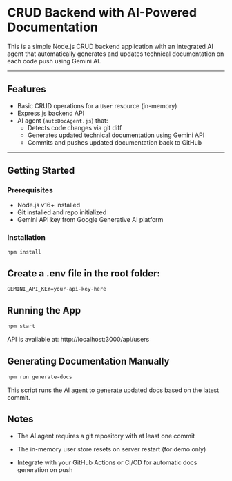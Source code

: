 # CRUD Backend with AI-Powered Documentation

This is a simple Node.js CRUD backend application with an integrated AI agent that automatically generates and updates technical documentation on each code push using Gemini AI.

---

## Features

- Basic CRUD operations for a `User` resource (in-memory)
- Express.js backend API
- AI agent (`autoDocAgent.js`) that:
  - Detects code changes via git diff
  - Generates updated technical documentation using Gemini API
  - Commits and pushes updated documentation back to GitHub

---

## Getting Started

### Prerequisites

- Node.js v16+ installed
- Git installed and repo initialized
- Gemini API key from Google Generative AI platform

### Installation

```bash
npm install

```
## Create a .env file in the root folder:


```env
GEMINI_API_KEY=your-api-key-here
```

## Running the App
```bash
npm start
```
API is available at: http://localhost:3000/api/users


## Generating Documentation Manually

```bash
npm run generate-docs
```

This script runs the AI agent to generate updated docs based on the latest commit.

## Notes
- The AI agent requires a git repository with at least one commit

- The in-memory user store resets on server restart (for demo only)

- Integrate with your GitHub Actions or CI/CD for automatic docs generation on push


